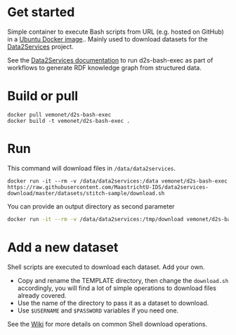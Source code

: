 # Get started

Simple container to execute Bash scripts from URL (e.g. hosted on GitHub) in a [Ubuntu Docker image](https://hub.docker.com/_/ubuntu).. Mainly used to download datasets for the [Data2Services](http://d2s.semanticscience.org/) project.

See the [Data2Services documentation](http://d2s.semanticscience.org/) to run d2s-bash-exec as part of workflows to generate RDF knowledge graph from structured data.

# Build or pull

```shell
docker pull vemonet/d2s-bash-exec
docker build -t vemonet/d2s-bash-exec .
```

# Run

This command will download files in `/data/data2services`.

```shell
docker run -it --rm -v /data/data2services:/data vemonet/d2s-bash-exec https://raw.githubusercontent.com/MaastrichtU-IDS/data2services-download/master/datasets/stitch-sample/download.sh
```

You can provide an output directory as second parameter

```bash
docker run -it --rm -v /data/data2services:/tmp/download vemonet/d2s-bash-exec https://raw.githubusercontent.com/MaastrichtU-IDS/data2services-download/master/datasets/stitch-sample/download.sh /tmp/download
```



# Add a new dataset

Shell scripts are executed to download each dataset. Add your own.

* Copy and rename the TEMPLATE directory, then change the `download.sh` accordingly, you will find a lot of simple operations to download files already covered.
* Use the name of the directory to pass it as a dataset to download.
* Use `$USERNAME` and `$PASSWORD` variables if you need one.

See the [Wiki](https://github.com/MaastrichtU-IDS/data2services-download/wiki) for more details on common Shell download operations.




